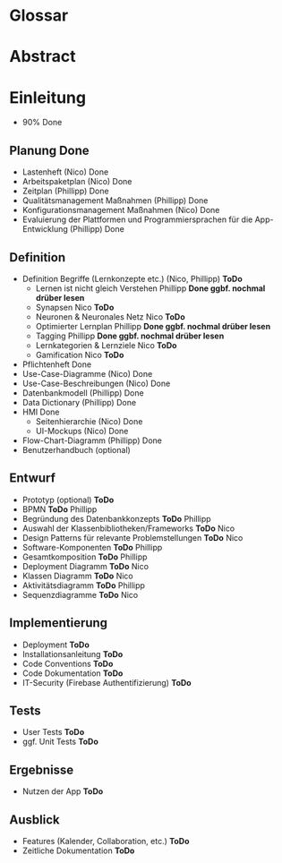 # Glossar
# Abstract
# Einleitung  
- 90% Done

## Planung Done
- Lastenheft (Nico) Done
- Arbeitspaketplan (Nico) Done
- Zeitplan (Phillipp) Done
- Qualitätsmanagement Maßnahmen (Phillipp) Done
- Konfigurationsmanagement Maßnahmen (Nico) Done
- Evaluierung der Plattformen und Programmiersprachen für die App-Entwicklung (Phillipp) Done

## Definition
- Definition Begriffe (Lernkonzepte etc.) (Nico, Phillipp) **ToDo**
  - Lernen ist nicht gleich Verstehen Phillipp **Done ggbf. nochmal drüber lesen**
  - Synapsen Nico **ToDo**
  - Neuronen & Neuronales Netz Nico **ToDo**
  - Optimierter Lernplan Phillipp **Done ggbf. nochmal drüber lesen**
  - Tagging Phillipp **Done ggbf. nochmal drüber lesen**
  - Lernkategorien & Lernziele Nico **ToDo**
  - Gamification Nico **ToDo**
- Pflichtenheft Done
- Use-Case-Diagramme (Nico) Done
- Use-Case-Beschreibungen (Nico) Done
- Datenbankmodell (Phillipp) Done
- Data Dictionary (Phillipp) Done
- HMI Done
  - Seitenhierarchie (Nico) Done
  - UI-Mockups (Nico) Done
- Flow-Chart-Diagramm (Phillipp) Done
- Benutzerhandbuch (optional)

## Entwurf
- Prototyp (optional) **ToDo**
- BPMN **ToDo** Phillipp
- Begründung des Datenbankkonzepts **ToDo** Phillipp
- Auswahl der Klassenbibliotheken/Frameworks **ToDo** Nico
- Design Patterns für relevante Problemstellungen **ToDo** Nico
- Software-Komponenten **ToDo** Phillipp
- Gesamtkomposition **ToDo** Phillipp
- Deployment Diagramm **ToDo** Nico
- Klassen Diagramm **ToDo** Nico
- Aktivitätsdiagramm **ToDo** Phillipp
- Sequenzdiagramme **ToDo** Nico

## Implementierung
- Deployment **ToDo**
- Installationsanleitung **ToDo**
- Code Conventions **ToDo**
- Code Dokumentation **ToDo**
- IT-Security (Firebase Authentifizierung) **ToDo**

## Tests
- User Tests **ToDo**
- ggf. Unit Tests **ToDo**

## Ergebnisse
- Nutzen der App **ToDo**

## Ausblick
- Features (Kalender, Collaboration, etc.) **ToDo**
- Zeitliche Dokumentation **ToDo**